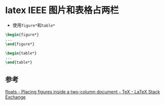 # latex IEEE 图片和表格占两栏

* 使用`figure*`和`table*`

```latex
\begin{figure*}
...
\end{figure*}

\begin{table*}
...
\end{table*}
```

## 参考

[floats - Placing figures inside a two-column document - TeX - LaTeX Stack Exchange](https://tex.stackexchange.com/questions/57732/placing-figures-inside-a-two-column-document)